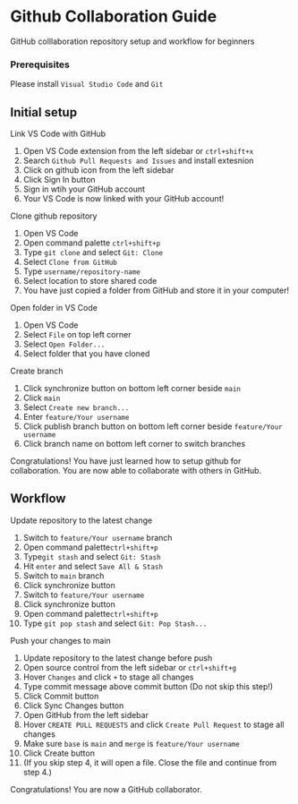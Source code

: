 # Github Collaboration Guide
GitHub colllaboration repository setup and workflow for beginners

### Prerequisites

Please install `Visual Studio Code` and `Git`

## Initial setup

Link VS Code with GitHub

<ol>
<li>Open VS Code extension from the left sidebar or <code>ctrl+shift+x</code></li>
<li>Search <code>Github Pull Requests and Issues</code> and install extesnion</li>
<li>Click on github icon from the left sidebar</li>
<li>Click Sign In button</li>
<li>Sign in wtih your GitHub account</li>
<li>Your VS Code is now linked with your GitHub account!</li>
</ol>

Clone github repository

<ol>
<li>Open VS Code</li>
<li>Open command palette <code>ctrl+shift+p</code></li>
<li>Type <code>git clone</code> and select <code>Git: Clone</code></li>
<li>Select <code>Clone from GitHub</code></li>
<li>Type <code>username/repository-name</code></li>
<li>Select location to store shared code</li>
<li>You have just copied a folder from GitHub and store it in your computer!</li>
</ol>

Open folder in VS Code

<ol>
<li>Open VS Code</li>
<li>Select <code>File</code> on top left corner</li>
<li>Select <code>Open Folder...</code></li>
<li>Select folder that you have cloned</li>
</ol>

Create branch

<ol>
<li>Click synchronize button on bottom left corner beside <code>main</code></li>
<li>Click <code>main</code></li>
<li>Select <code>Create new branch...</code></li>
<li>Enter <code>feature/Your username</code></li>
<li>Click publish branch button on bottom left corner beside <code>feature/Your username</code></li>
<li>Click branch name on bottom left corner to switch branches</li>
</ol>

Congratulations! You have just learned how to setup github for collaboration. You are now able to collaborate with others in GitHub.

## Workflow

Update repository to the latest change

<ol>
<li>Switch to <code>feature/Your username</code> branch</li>
<li>Open command palette<code>ctrl+shift+p</code></li>
<li>Type<code>git stash</code> and select <code>Git: Stash</code></li>
<li>Hit <code>enter</code> and select <code>Save All & Stash</code></li>
<li>Switch to <code>main</code> branch</li>
<li>Click synchronize button</li>
<li>Switch to <code>feature/Your username</code></li>
<li>Click synchronize button</li>
<li>Open command palette<code>ctrl+shift+p</code></li>
<li>Type <code>git pop stash</code> and select <code>Git: Pop Stash...</code></li>
</ol>

Push your changes to main

<ol>
<li>Update repository to the latest change before push</li>
<li>Open source control from the left sidebar or <code>ctrl+shift+g</code></li>
<li>Hover <code>Changes</code> and click <code>+</code> to stage all changes</li>
<li>Type commit message above commit button (Do not skip this step!)</li>
<li>Click Commit button</li>
<li>Click Sync Changes button</li>
<li>Open GitHub from the left sidebar</li>
<li>Hover <code>CREATE PULL REQUESTS</code> and click <code>Create Pull Request</code> to stage all changes</li>
<li>Make sure <code>base</code> is <code>main</code> and <code>merge</code> is <code>feature/Your username</code></li>
<li>Click Create button</li>
<li>(If you skip step 4, it will open a file. Close the file and continue from step 4.)</li>
</ol>

Congratulations! You are now a GitHub collaborator.
